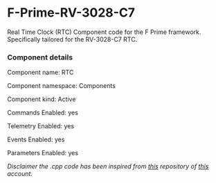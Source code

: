 # F-Prime-RV-3028-C7

Real Time Clock (RTC) Component code for the F Prime framework. Specifically tailored for the RV-3028-C7 RTC.

### **Component details**

Component name: RTC 

Component namespace: Components

Component kind: Active

Commands Enabled: yes

Telemetry Enabled: yes

Events Enabled: yes

Parameters Enabled: yes

*Disclaimer the .cpp code has been inspired from [this](https://github.com/constiko/RV-3028_C7-Arduino_Library) repository of [this](https://github.com/constiko) account.*
